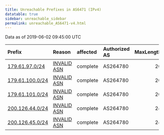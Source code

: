```yaml
---
title: Unreachable Prefixes in AS6471 (IPv4)
datatable: true
sidebar: unreachable_sidebar
permalink: unreachable_AS6471-v4.html
---
```


Data as of 2019-06-02 09:45:00 UTC


<div class="datatable-begin"></div>

| Prefix                                                   | Reason                                                                                                | affected   | Authorized AS   |   MaxLength | Anchor                                         |   unreachable /24s |
|:---------------------------------------------------------|:------------------------------------------------------------------------------------------------------|:-----------|:----------------|------------:|:-----------------------------------------------|-------------------:|
| [179.61.97.0/24](https://stat.ripe.net/179.61.97.0/24)   | [INVALID ASN](https://rpki-validator.ripe.net/announcement-preview?asn=AS6471&prefix=179.61.97.0/24)  | complete   | AS264780        |          20 | [LACNIC](unreachable_LACNIC_RPKI_Root-v4.html) |                  1 |
| [179.61.100.0/24](https://stat.ripe.net/179.61.100.0/24) | [INVALID ASN](https://rpki-validator.ripe.net/announcement-preview?asn=AS6471&prefix=179.61.100.0/24) | complete   | AS264780        |          20 | [LACNIC](unreachable_LACNIC_RPKI_Root-v4.html) |                  1 |
| [179.61.101.0/24](https://stat.ripe.net/179.61.101.0/24) | [INVALID ASN](https://rpki-validator.ripe.net/announcement-preview?asn=AS6471&prefix=179.61.101.0/24) | complete   | AS264780        |          20 | [LACNIC](unreachable_LACNIC_RPKI_Root-v4.html) |                  1 |
| [200.126.44.0/24](https://stat.ripe.net/200.126.44.0/24) | [INVALID ASN](https://rpki-validator.ripe.net/announcement-preview?asn=AS6471&prefix=200.126.44.0/24) | complete   | AS264780        |          24 | [LACNIC](unreachable_LACNIC_RPKI_Root-v4.html) |                  1 |
| [200.126.45.0/24](https://stat.ripe.net/200.126.45.0/24) | [INVALID ASN](https://rpki-validator.ripe.net/announcement-preview?asn=AS6471&prefix=200.126.45.0/24) | complete   | AS264780        |          24 | [LACNIC](unreachable_LACNIC_RPKI_Root-v4.html) |                  1 |

<div class="datatable-end"></div>